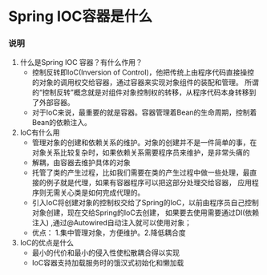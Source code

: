 # Spring IOC容器是什么

### 说明

1. 什么是Spring IOC 容器？有什么作用？
      - 控制反转即IoC(Inversion of Control)，他把传统上由程序代码直接操控的对象的调用权交给容器，通过容器来实现对象组件的装配和管理。
      所谓的“控制反转”概念就是对组件对象控制权的转移，从程序代码本身转移到了外部容器。
      - 对于IoC来说，最重要的就是容器。容器管理着Bean的生命周期，控制着Bean的依赖注入。
2. IoC有什么用
    - 管理对象的创建和依赖关系的维护。对象的创建并不是一件简单的事，在对象关系比较复杂时，如果依赖关系需要程序员来维护，是非常头痛的
    - 解耦，由容器去维护具体的对象
    - 托管了类的产生过程，比如我们需要在类的产生过程中做一些处理，最直接的例子就是代理，如果有容器程序可以把这部分处理交给容器，
    应用程序则无需关心类是如何完成代理的。
    - 引入IoC将创建对象的控制权交给了Spring的IoC，以前由程序员自己控制对象创建，现在交给Spring的IoC去创建，
    如果要去使用需要通过DI(依赖注入) ,通过@Autowired自动注入就可以使用对象；
    - 优点： 1.集中管理对象，方便维护。2.降低耦合度
3. IoC的优点是什么
    - 最小的代价和最小的侵入性使松散耦合得以实现
    - IoC容器支持加载服务时的饿汉式初始化和懒加载